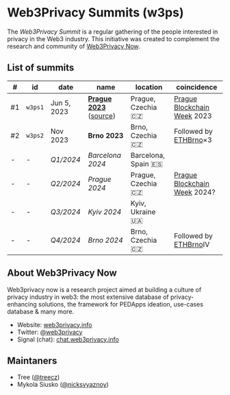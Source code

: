 # Web3Privacy Summits (w3ps)

The *Web3Privacy Summit* is a regular gathering of the people interested in privacy in the Web3 industry.
This initiative was created to complement the research and community of [Web3Privacy Now](https://web3privacy.info).

## List of summits

| # | id | date | name | location | coincidence |
| --- | --- | --- | --- | --- | --- |
| #1 | `w3ps1` | Jun 5, 2023 | **[Prague 2023](https://prague.web3privacy.info/)** ([source](https://github.com/web3privacy/w3ps1)) | Prague, Czechia 🇨🇿 | [Prague Blockchain Week](https://prgblockweek.com/) 2023 |
| #2 | `w3ps2` | Nov 2023 | **Brno 2023** | Brno, Czechia 🇨🇿 | Followed by [ETHBrno](https://ethbrno.cz/)×3
| - | - | *Q1/2024* | *Barcelona 2024*  | Barcelona, Spain 🇪🇸 |
| - | - | *Q2/2024* | *Prague 2024* | Prague, Czechia 🇨🇿 | [Prague Blockchain Week](https://prgblockweek.com/) 2024?
| - | - | *Q3/2024* | *Kyiv 2024* | Kyiv, Ukraine 🇺🇦 |
| - | - | *Q4/2024* | *Brno 2024* | Brno, Czechia 🇨🇿 | Followed by [ETHBrno](https://ethbrno.cz/)IV


## About Web3Privacy Now

Web3privacy now is a research project aimed at building a culture of privacy industry in web3: the most extensive database of privacy-enhancing solutions, the framework for PEDApps ideation, use-cases database & many more.

- Website: [web3privacy.info](http://web3privacy.info/)
- Twitter: [@web3privacy](http://twitter.com/web3privacy)
- Signal (chat): [chat.web3privacy.info](https://chat.web3privacy.info/)

## Maintaners

- Tree ([@treecz](https://twitter.com/treecz))
- Mykola Siusko ([@nicksvyaznoy](https://twitter.com/nicksvyaznoy))
